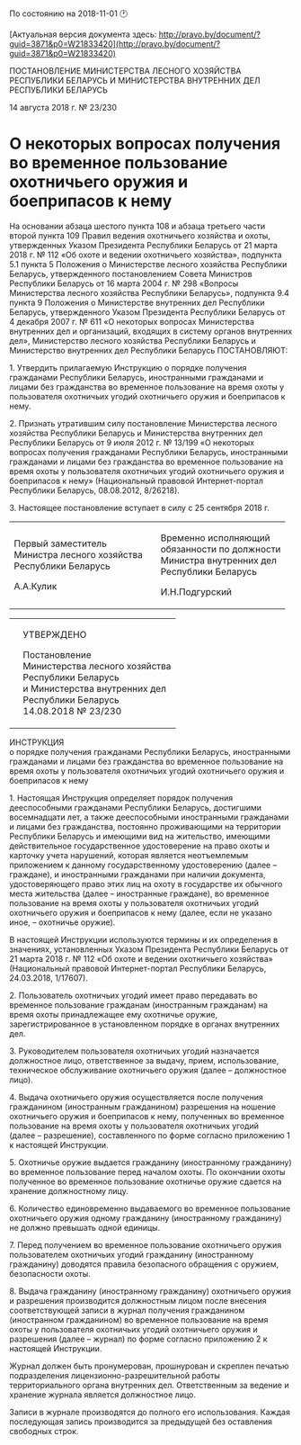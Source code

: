 По состоянию на 2018-11-01 &#x1F550;

[Актуальная версия документа здесь: http://pravo.by/document/?guid=3871&p0=W21833420](http://pravo.by/document/?guid=3871&p0=W21833420)

<p>ПОСТАНОВЛЕНИЕ МИНИСТЕРСТВА ЛЕСНОГО ХОЗЯЙСТВА РЕСПУБЛИКИ БЕЛАРУСЬ И МИНИСТЕРСТВА ВНУТРЕННИХ ДЕЛ РЕСПУБЛИКИ БЕЛАРУСЬ</p>
<p>14 августа 2018 г. № 23/230</p>
<h1>О некоторых вопросах получения во временное пользование охотничьего оружия и боеприпасов к нему</h1>
<p>На основании абзаца шестого пункта 108 и абзаца третьего части второй пункта 109 Правил ведения охотничьего хозяйства и охоты, утвержденных Указом Президента Республики Беларусь от 21 марта 2018 г. № 112 «Об охоте и ведении охотничьего хозяйства», подпункта 5.1 пункта 5 Положения о Министерстве лесного хозяйства Республики Беларусь, утвержденного постановлением Совета Министров Республики Беларусь от 16 марта 2004 г. № 298 «Вопросы Министерства лесного хозяйства Республики Беларусь», подпункта 9.4 пункта 9 Положения о Министерстве внутренних дел Республики Беларусь, утвержденного Указом Президента Республики Беларусь от 4 декабря 2007 г. № 611 «О некоторых вопросах Министерства внутренних дел и организаций, входящих в систему органов внутренних дел», Министерство лесного хозяйства Республики Беларусь и Министерство внутренних дел Республики Беларусь ПОСТАНОВЛЯЮТ:</p>
<p>1. Утвердить прилагаемую Инструкцию о порядке получения гражданами Республики Беларусь, иностранными гражданами и лицами без гражданства во временное пользование на время охоты у пользователя охотничьих угодий охотничьего оружия и боеприпасов к нему.</p>
<p>2. Признать утратившим силу постановление Министерства лесного хозяйства Республики Беларусь и Министерства внутренних дел Республики Беларусь от 9 июля 2012 г. № 13/199 «О некоторых вопросах получения гражданами Республики Беларусь, иностранными гражданами и лицами без гражданства во временное пользование на время охоты у пользователя охотничьих угодий охотничьего оружия и боеприпасов к нему» (Национальный правовой Интернет-портал Республики Беларусь, 08.08.2012, 8/26218).</p>
<p>3. Настоящее постановление вступает в силу с 25 сентября 2018 г.</p>
<p></p>
<table><tr>
<td>
<p>Первый заместитель <br>Министра лесного хозяйства <br>Республики Беларусь</p>
<p>А.А.Кулик</p>
</td>
<td><p></p></td>
<td>
<p>Временно исполняющий <br>обязанности по должности <br>Министра внутренних дел<br>Республики Беларусь</p>
<p>И.Н.Подгурский</p>
</td>
</tr></table>
<p></p>
<table><tr>
<td><p></p></td>
<td>
<p>УТВЕРЖДЕНО</p>
<p>Постановление <br>Министерства лесного хозяйства <br>Республики Беларусь <br>и Министерства внутренних дел <br>Республики Беларусь<br>14.08.2018 № 23/230</p>
</td>
</tr></table>
<p>ИНСТРУКЦИЯ<br>о порядке получения гражданами Республики Беларусь, иностранными гражданами и лицами без гражданства во временное пользование на время охоты у пользователя охотничьих угодий охотничьего оружия и боеприпасов к нему</p>
<p>1. Настоящая Инструкция определяет порядок получения дееспособными гражданами Республики Беларусь, достигшими восемнадцати лет, а также дееспособными иностранными гражданами и лицами без гражданства, постоянно проживающими на территории Республики Беларусь и имеющими вид на жительство, имеющими действительное государственное удостоверение на право охоты и карточку учета нарушений, которая является неотъемлемым приложением к данному государственному удостоверению (далее – граждане), и иностранными гражданами при наличии документа, удостоверяющего право этих лиц на охоту в государстве их обычного места жительства (далее – иностранные граждане), во временное пользование на время охоты у пользователя охотничьих угодий охотничьего оружия и боеприпасов к нему (далее, если не указано иное, – охотничье оружие).</p>
<p>В настоящей Инструкции используются термины и их определения в значениях, установленных Указом Президента Республики Беларусь от 21 марта 2018 г. № 112 «Об охоте и ведении охотничьего хозяйства» (Национальный правовой Интернет-портал Республики Беларусь, 24.03.2018, 1/17607).</p>
<p>2. Пользователь охотничьих угодий имеет право передавать во временное пользование гражданам (иностранным гражданам) на время охоты принадлежащее ему охотничье оружие, зарегистрированное в установленном порядке в органах внутренних дел.</p>
<p>3. Руководителем пользователя охотничьих угодий назначается должностное лицо, ответственное за выдачу, прием, использование, техническое обслуживание охотничьего оружия (далее – должностное лицо).</p>
<p>4. Выдача охотничьего оружия осуществляется после получения гражданином (иностранным гражданином) разрешения на ношение охотничьего оружия и боеприпасов к нему, полученных во временное пользование на время охоты у пользователя охотничьих угодий (далее – разрешение), составленного по форме согласно приложению 1 к настоящей Инструкции.</p>
<p>5. Охотничье оружие выдается гражданину (иностранному гражданину) во временное пользование перед началом охоты. По окончании охоты полученное во временное пользование охотничье оружие сдается на хранение должностному лицу.</p>
<p>6. Количество единовременно выдаваемого во временное пользование охотничьего оружия одному гражданину (иностранному гражданину) не должно превышать одной единицы.</p>
<p>7. Перед получением во временное пользование охотничьего оружия пользователем охотничьих угодий гражданину (иностранному гражданину) доводятся правила безопасного обращения с оружием, безопасности охоты.</p>
<p>8. Выдача гражданину (иностранному гражданину) охотничьего оружия и разрешения производится должностным лицом после внесения соответствующей записи в журнал получения гражданином (иностранном гражданином) во временное пользование на время охоты у пользователя охотничьих угодий охотничьего оружия и разрешения (далее – журнал) по форме согласно приложению 2 к настоящей Инструкции.</p>
<p>Журнал должен быть пронумерован, прошнурован и скреплен печатью подразделения лицензионно-разрешительной работы территориального органа внутренних дел. Ответственным за ведение и хранение журнала является должностное лицо.</p>
<p>Записи в журнале производятся до полного его использования. Каждая последующая запись производится за предыдущей без оставления свободных строк.</p>
<p></p>